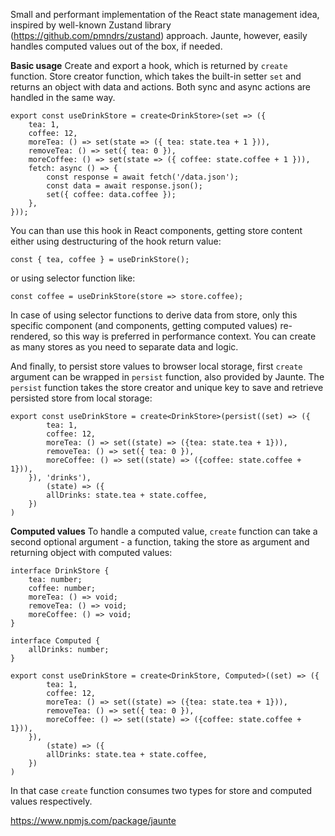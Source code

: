 Small and performant implementation of the React state management idea,
inspired by well-known Zustand library (https://github.com/pmndrs/zustand) approach.
Jaunte, however, easily handles computed values out of the box, if needed.

**Basic usage**
Create and export a hook, which is returned by `create` function.
Store creator function, which takes the built-in setter `set` and returns an object
with data and actions. Both sync and async actions are handled in the same way.
```
export const useDrinkStore = create<DrinkStore>(set => ({
    tea: 1,
    coffee: 12,
    moreTea: () => set(state => ({ tea: state.tea + 1 })),
    removeTea: () => set({ tea: 0 }),
    moreCoffee: () => set(state => ({ coffee: state.coffee + 1 })),
    fetch: async () => {
		const response = await fetch('/data.json');
		const data = await response.json();
		set({ coffee: data.coffee });
	},
}));
```
You can than use this hook in React components, getting store content either using
destructuring of the hook return value:

`const { tea, coffee } = useDrinkStore();`

or using selector function like:

`const coffee = useDrinkStore(store => store.coffee);`

In case of using selector functions to derive data from store, only this specific component
(and components, getting computed values) re-rendered, so this way is preferred in performance
context.
You can create as many stores as you need to separate data and logic.

And finally, to persist store values to browser local storage, first `create` argument
can be wrapped in `persist` function, also provided by Jaunte. The `persist` function takes
the store creator and unique key to save and retrieve persisted store from local storage:
```
export const useDrinkStore = create<DrinkStore>(persist((set) => ({
        tea: 1,
        coffee: 12,
        moreTea: () => set((state) => ({tea: state.tea + 1})),
        removeTea: () => set({ tea: 0 }),
        moreCoffee: () => set((state) => ({coffee: state.coffee + 1})),
    }), 'drinks'),
        (state) => ({
        allDrinks: state.tea + state.coffee,
    })
)
```
**Computed values**
To handle a computed value, `create` function can take a second optional
argument - a function, taking the store as argument and returning object with computed values:
```
interface DrinkStore {
    tea: number;
    coffee: number;
    moreTea: () => void;
    removeTea: () => void;
    moreCoffee: () => void;
}

interface Computed {
    allDrinks: number;
}

export const useDrinkStore = create<DrinkStore, Computed>((set) => ({
        tea: 1,
        coffee: 12,
        moreTea: () => set((state) => ({tea: state.tea + 1})),
        removeTea: () => set({ tea: 0 }),
        moreCoffee: () => set((state) => ({coffee: state.coffee + 1})),
    }),
        (state) => ({
        allDrinks: state.tea + state.coffee,
    })
)
```
In that case `create` function consumes two types for store and computed values
respectively.

https://www.npmjs.com/package/jaunte
